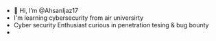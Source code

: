 - 👋 Hi, I’m @AhsanIjaz17
- I'm learning cybersecurity from air universirty
- Cyber security Enthusiast curious in penetration tesing & bug bounty
- 
